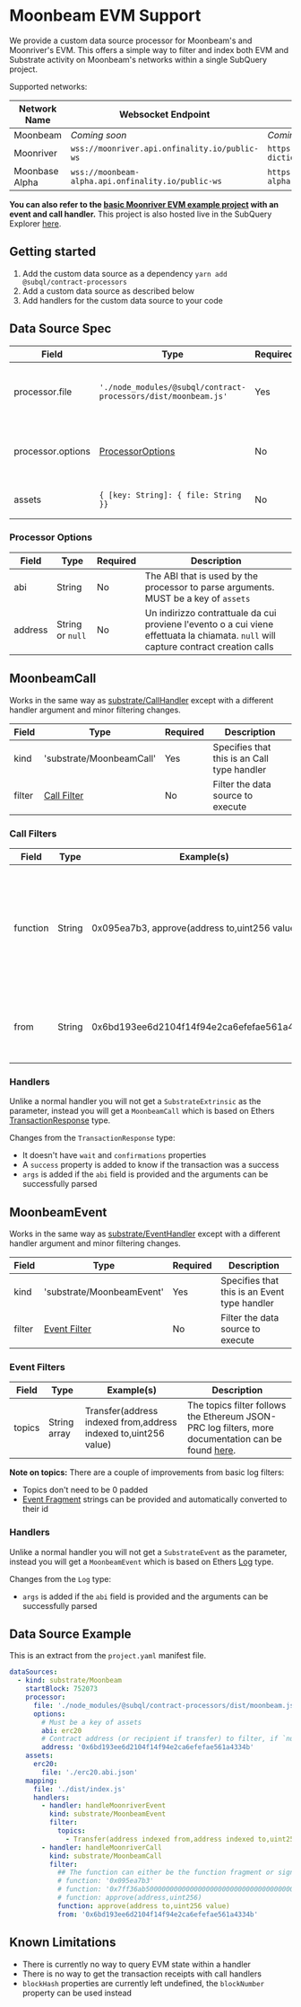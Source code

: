 # Moonbeam EVM Support

We provide a custom data source processor for Moonbeam's and Moonriver's EVM. This offers a simple way to filter and index both EVM and Substrate activity on Moonbeam's networks within a single SubQuery project.

Supported networks:

| Network Name   | Websocket Endpoint                                 | Dictionary Endpoint                                                  |
| -------------- | -------------------------------------------------- | -------------------------------------------------------------------- |
| Moonbeam       | _Coming soon_                                      | _Coming soon_                                                        |
| Moonriver      | `wss://moonriver.api.onfinality.io/public-ws`      | `https://api.subquery.network/sq/subquery/moonriver-dictionary`      |
| Moonbase Alpha | `wss://moonbeam-alpha.api.onfinality.io/public-ws` | `https://api.subquery.network/sq/subquery/moonbase-alpha-dictionary` |

**You can also refer to the [basic Moonriver EVM example project](https://github.com/subquery/tutorials-moonriver-evm-starter) with an event and call handler.** This project is also hosted live in the SubQuery Explorer [here](https://explorer.subquery.network/subquery/subquery/moonriver-evm-starter-project).

## Getting started

1. Add the custom data source as a dependency `yarn add @subql/contract-processors`
2. Add a custom data source as described below
3. Add handlers for the custom data source to your code

## Data Source Spec

| Field             | Type                                                           | Required | Description                                |
| ----------------- | -------------------------------------------------------------- | -------- | ------------------------------------------ |
| processor.file    | `'./node_modules/@subql/contract-processors/dist/moonbeam.js'` | Yes      | File reference to the data processor code  |
| processor.options | [ProcessorOptions](#processor-options)                         | No       | Options specific to the Moonbeam Processor |
| assets            | `{ [key: String]: { file: String }}`                           | No       | An object of external asset files          |

### Processor Options

| Field   | Type             | Required | Description                                                                                                                          |
| ------- | ---------------- | -------- | ------------------------------------------------------------------------------------------------------------------------------------ |
| abi     | String           | No       | The ABI that is used by the processor to parse arguments. MUST be a key of `assets`                                                  |
| address | String or `null` | No       | Un indirizzo contrattuale da cui proviene l'evento o a cui viene effettuata la chiamata. `null` will capture contract creation calls |

## MoonbeamCall

Works in the same way as [substrate/CallHandler](../create/mapping/#call-handler) except with a different handler argument and minor filtering changes.

| Field  | Type                         | Required | Description                                 |
| ------ | ---------------------------- | -------- | ------------------------------------------- |
| kind   | 'substrate/MoonbeamCall'     | Yes      | Specifies that this is an Call type handler |
| filter | [Call Filter](#call-filters) | No       | Filter the data source to execute           |

### Call Filters

| Field    | Type   | Example(s)                                    | Description                                                                                                                                                                      |
| -------- | ------ | --------------------------------------------- | -------------------------------------------------------------------------------------------------------------------------------------------------------------------------------- |
| function | String | 0x095ea7b3, approve(address to,uint256 value) | Either [Function Signature](https://docs.ethers.io/v5/api/utils/abi/fragments/#FunctionFragment) strings or the function `sighash` to filter the function called on the contract |
| from     | String | 0x6bd193ee6d2104f14f94e2ca6efefae561a4334b    | An Ethereum address that sent the transaction                                                                                                                                    |

### Handlers

Unlike a normal handler you will not get a `SubstrateExtrinsic` as the parameter, instead you will get a `MoonbeamCall` which is based on Ethers [TransactionResponse](https://docs.ethers.io/v5/api/providers/types/#providers-TransactionResponse) type.

Changes from the `TransactionResponse` type:

- It doesn't have `wait` and `confirmations` properties
- A `success` property is added to know if the transaction was a success
- `args` is added if the `abi` field is provided and the arguments can be successfully parsed

## MoonbeamEvent

Works in the same way as [substrate/EventHandler](../create/mapping/#event-handler) except with a different handler argument and minor filtering changes.

| Field  | Type                           | Required | Description                                  |
| ------ | ------------------------------ | -------- | -------------------------------------------- |
| kind   | 'substrate/MoonbeamEvent'      | Yes      | Specifies that this is an Event type handler |
| filter | [Event Filter](#event-filters) | No       | Filter the data source to execute            |

### Event Filters

| Field  | Type         | Example(s)                                                      | Description                                                                                                                                      |
| ------ | ------------ | --------------------------------------------------------------- | ------------------------------------------------------------------------------------------------------------------------------------------------ |
| topics | String array | Transfer(address indexed from,address indexed to,uint256 value) | The topics filter follows the Ethereum JSON-PRC log filters, more documentation can be found [here](https://docs.ethers.io/v5/concepts/events/). |

<b>Note on topics:</b>
There are a couple of improvements from basic log filters:

- Topics don't need to be 0 padded
- [Event Fragment](https://docs.ethers.io/v5/api/utils/abi/fragments/#EventFragment) strings can be provided and automatically converted to their id

### Handlers

Unlike a normal handler you will not get a `SubstrateEvent` as the parameter, instead you will get a `MoonbeamEvent` which is based on Ethers [Log](https://docs.ethers.io/v5/api/providers/types/#providers-Log) type.

Changes from the `Log` type:

- `args` is added if the `abi` field is provided and the arguments can be successfully parsed

## Data Source Example

This is an extract from the `project.yaml` manifest file.

```yaml
dataSources:
  - kind: substrate/Moonbeam
    startBlock: 752073
    processor:
      file: './node_modules/@subql/contract-processors/dist/moonbeam.js'
      options:
        # Must be a key of assets
        abi: erc20
        # Contract address (or recipient if transfer) to filter, if `null` should be for contract creation
        address: '0x6bd193ee6d2104f14f94e2ca6efefae561a4334b'
    assets:
      erc20:
        file: './erc20.abi.json'
    mapping:
      file: './dist/index.js'
      handlers:
        - handler: handleMoonriverEvent
          kind: substrate/MoonbeamEvent
          filter:
            topics:
              - Transfer(address indexed from,address indexed to,uint256 value)
        - handler: handleMoonriverCall
          kind: substrate/MoonbeamCall
          filter:
            ## The function can either be the function fragment or signature
            # function: '0x095ea7b3'
            # function: '0x7ff36ab500000000000000000000000000000000000000000000000000000000'
            # function: approve(address,uint256)
            function: approve(address to,uint256 value)
            from: '0x6bd193ee6d2104f14f94e2ca6efefae561a4334b'
```

## Known Limitations

- There is currently no way to query EVM state within a handler
- There is no way to get the transaction receipts with call handlers
- `blockHash` properties are currently left undefined, the `blockNumber` property can be used instead
